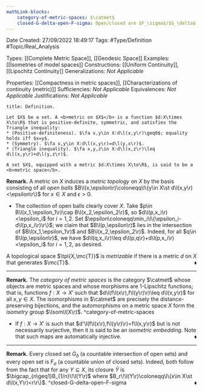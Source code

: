 ```yaml
---
mathLink-blocks:
    category-of-metric-spaces: $\catmet$
    closed-G-delta-open-F-sigma: Open/closed are $F_\sigma$/$G_\delta$ (metric space)
---
```


<div class="topSpace"></div>

Date Created: 27/09/2022 18:49:17
Tags: #Type/Definition #Topic/Real_Analysis

Types: [[Complete Metric Space]], [[Geodesic Space]]
Examples: [[Isometries of model spaces]]
Constructions: [[Uniform Continuity]], [[Lipschitz Continuity]]
Generalizations: <i>Not Applicable</i>

Properties: [[Compactness in metric spaces]], [[Characterizations of continuity (metric)]]
Sufficiencies: <i>Not Applicable</i>
Equivalences: <i>Not Applicable</i>
Justifications: <i>Not Applicable</i>

``` ad-Definition
title: Definition.

Let $X$ be a set. A <b>metric on $X$</b> is a function $d:X\times X\to\R$ that is positive-definite, symmetric, and satisfies the Triangle inequality:
* (Positive-definiteness). $\fa x,y\in X:d\l(x,y\r)\geq0$; equality holds iff $x=y$.
* (Symmetry). $\fa x,y\in X:d\l(x,y\r)=d\l(y,x\r)$.
* (Triangle inequality). $\fa x,y,z\in X:d\l(x,z\r)\leq d\l(x,y\r)+d\l(y,z\r)$.

A set $X$, equipped with a metric $d:X\times X\to\R$, is said to be a <b>metric space</b>.

```

<b>Remark.</b> A metric on $X$ induces a <i>metric topology</i> on $X$ by the basis consisting of all <i>open balls</i> $B\l(x,\epsilon\r)\coloneqq\l\{y\in X\st d\l(x,y\r)<\epsilon\r\}$ for $x\in X$ and $\epsilon>0$.
* The collection of open balls clearly cover $X$. Take $p\in B\l(x_1,\epsilon_1\r)\cap B\l(x_2,\epsilon_2\r)$, so $d\l(p,x_i\r)<\epsilon_i$ for $i=1,2$. Set $\epsilon\coloneqq\min_i\l\{\epsilon_i-d\l(p,x_i\r)\r\}$; we claim that $B\l(p,\epsilon\r)$ lies in the intersection of $B\l(x_1,\epsilon_1\r)$ and $B\l(x_2,\epsilon_2\r)$. Indeed, for all $q\in B\l(p,\epsilon\r)$, we have $d\l(q,x_i\r)\leq d\l(p,q\r)+d\l(p,x_i\r)<\epsilon_i$ for $i=1,2$, as desired.

A topological space $\tpl{X,\mc{T}}$ is <i>metrizable</i> if there is a metric $d$ on $X$ that generates $\mc{T}$.<span style="float:right;">$\blacklozenge$</span>

---

<b>Remark.</b> The <i>category of metric spaces</i> is the category $\catmet$ whose objects are metric spaces and whose morphisms are $1$-Lipschitz functions; that is, functions $f:X\to X'$ such that $d\l(f\l(x\r),f\l(y\r)\r)\leq d\l(x,y\r)$ for all $x,y\in X$. The isomorphisms in $\catmet$ are precisely the distance-preserving bijections, and the automorphisms on a metric space $X$ form the <i>isometry group</i> $\Isom\l(X\r)$.
^category-of-metric-spaces
* If $f:X\to X'$ is such that $d'\l(f\l(x\r),f\l(y\r)\r)=f\l(x,y\r)$ but is not necessarily surjective, then it is said to be an <i>isometric embedding</i>. Note that such maps are automatically injective.<span style="float:right;">$\blacklozenge$</span>

---

<b>Remark.</b> Every closed set $G_\delta$ (a countable intersection of open sets) and every open set is $F_\sigma$ (a countable union of closed sets). Indeed, both follow from the fact that for any $Y\subseteq X$, its closure $\bar{Y}$ is $\bigcap_{n\geq1}B_{1/n}\!\l(Y\r)$ where $B_r\!\l(Y\r)\coloneqq\l\{x\in X\st d\l(x,Y\r)<r\r\}$.<span style="float:right;">$\blacklozenge$</span> ^closed-G-delta-open-F-sigma
